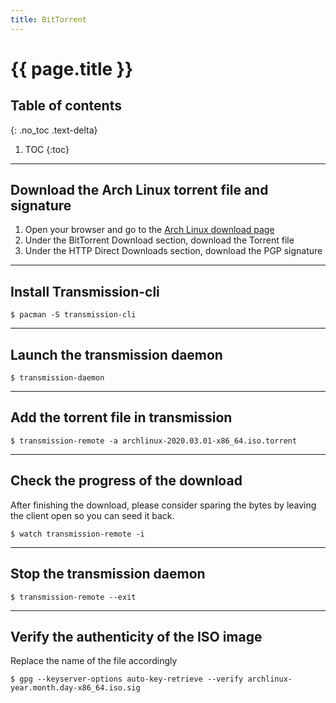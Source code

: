 ```yaml
---
title: BitTorrent
---
```


# {{ page.title }}

## Table of contents
{: .no_toc .text-delta}

1. TOC
{:toc}

---

## Download the Arch Linux torrent file and signature

1. Open your browser and go to the [Arch Linux download page](https://www.archlinux.org/download/)
1. Under the BitTorrent Download section, download the Torrent file
1. Under the HTTP Direct Downloads section, download the PGP signature

---

## Install Transmission-cli

```
$ pacman -S transmission-cli
```

---

## Launch the transmission daemon

```
$ transmission-daemon
```

---

## Add the torrent file in transmission

```
$ transmission-remote -a archlinux-2020.03.01-x86_64.iso.torrent
```

---

## Check the progress of the download

After finishing the download, please consider sparing the bytes by leaving the client open so you can seed it back.

```
$ watch transmission-remote -i
```

---

## Stop the transmission daemon

```
$ transmission-remote --exit
```

---

## Verify the authenticity of the ISO image

Replace the name of the file accordingly

```
$ gpg --keyserver-options auto-key-retrieve --verify archlinux-year.month.day-x86_64.iso.sig
```
